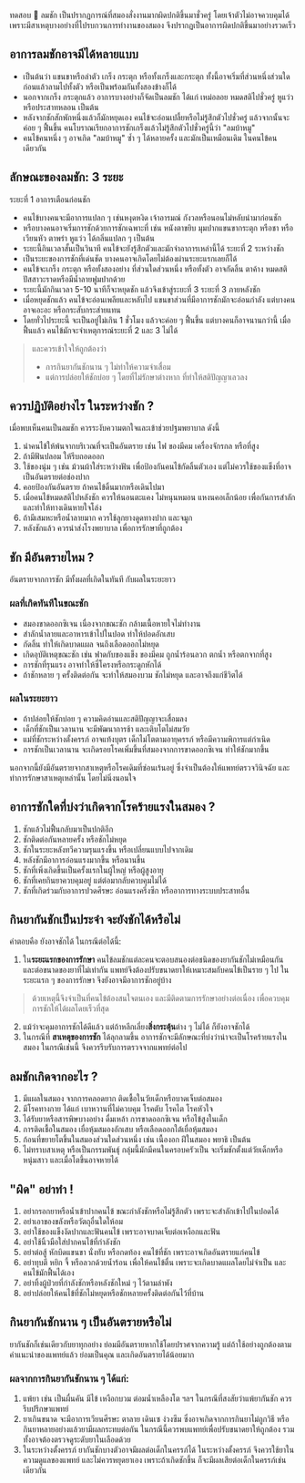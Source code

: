 ทดสอบ 🧠 ลมชัก เป็นปรากฏการณ์ที่สมองสั่งงานมากผิดปกติขึ้นมาชั่วครู่ โดยเจ้าตัวไม่อาจควบคุมได้ เพราะมีสาเหตุบางอย่างที่ไปรบกวนการทำงานของสมอง จึงปรากฏเป็นอาการผิดปกติขึ้นมาอย่างรวดเร็ว
## อาการลมชักอาจมีได้หลายแบบ
- เป็นต้นว่า แขนขาหรือลำตัว เกร็ง กระตุก หรือทั้งเกร็งและกระตุก ทั้งนี้อาจเริ่มที่ส่วนหนึ่งส่วนใดก่อนแล้วลามไปทั้งตัว หรือเป็นพร้อมกันทั้งสองข้างก็ได้
- นอกจากเกร็ง กระตุกแล้ว อาการบางอย่างก็จัดเป็นลมชัก ได้แก่ เหม่อลอย หมดสติไปชั่วครู่ หูแว่ว หรือประสาทหลอน เป็นต้น
- หลังจากชักสักพักหนึ่งแล้วก็มักหยุดเอง คนไข้จะอ่อนเปลี้ยหรือไม่รู้สึกตัวไปชั่วครู่ แล้วจากนั้นจะค่อย ๆ ฟื้นขึ้น คนโบราณเรียกอาการชักเกร็งแล้วไม่รู้สึกตัวไปชั่วครู่นี้ว่า "ลมบ้าหมู"
- คนไข้คนหนึ่ง ๆ อาจเกิด "ลมบ้าหมู" ซ้ำ ๆ ได้หลายครั้ง และมักเป็นเหมือนเดิม ในคนไข้คนเดียวกัน

## ลักษณะของลมชัก: 3 ระยะ
ระยะที่ 1 อาการเตือนก่อนชัก
- คนไข้บางคนจะมีอาการแปลก ๆ เช่นหงุดหงิด เจ้าอารมณ์ กังวลหรือนอนไม่หลับนำมาก่อนชัก
- หรือบางคนอาจเริ่มการชักด้วยการชักเฉพาะที่ เช่น หนังตาขยิบ มุมปากแขนขากระตุก หรือชา หรือเวียนหัว ตาพร่า หูแว่ว ได้กลิ่นแปลก ๆ เป็นต้น
- ระยะนี้กินเวลาสั้นเป็นวินาที คนไข้จะยังรู้สึกตัวและมักจำอาการเหล่านี้ได้
ระยะที่ 2 ระหว่างชัก
- เป็นระยะของการชักที่เด่นชัด บางคนอาจเกิดโดยไม่ต้องผ่านระยะแรกเลยก็ได้
- คนไข้จะเกร็ง กระตุก หรือทั้งสองอย่าง ที่ส่วนใดส่วนหนึ่ง หรือทั้งตัว อาจกัดลิ้น ตาค้าง หมดสติ ปัสสาวะราดหรือมีน้ำลายฟูมปากด้วย
- ระยะนี้มักกินเวลา 5-10 นาทีก็จะหยุดชัก แล้วจึงเข้าสู่ระยะที่ 3
ระยะที่ 3 ภายหลังชัก
- เมื่อหยุดชักแล้ว คนไข้จะอ่อนเพลียและหลับไป แขนขาส่วนที่มีอาการชักมักจะอ่อนกำลัง แต่บางคนอาจเอะอะ หรือกระสับกระส่ายแทน
- โดยทั่วไประยะนี้ จะเป็นอยู่ไม่เกิน 1 ชั่วโมง แล้วจะค่อย ๆ ฟื้นขึ้น แต่บางคนก็อาจนานกว่านี้ เมื่อฟื้นแล้ว คนไข้มักจะจำเหตุการณ์ระยะที่ 2 และ 3 ไม่ได้

> และควรเข้าใจให้ถูกต้องว่า
> - การกินยากันชักนาน ๆ ไม่ทำให้ความจำเสื่อม
> - แต่การปล่อยให้ชักบ่อย ๆ โดยที่ไม่รักษาต่างหาก ที่ทำให้สติปัญญาเลวลง

## ควรปฏิบัติอย่างไร ในระหว่างชัก ?
เมื่อพบเห็นคนเป็นลมชัก ควรระงับความตกใจและเข้าช่วยปฐมพยาบาล ดังนี้
1. นำคนไข้ให้พ้นจากบริเวณที่จะเป็นอันตราย เช่น ไฟ ของมีคม เครื่องจักรกล หรือที่สูง
2. ถ้ามีฟันปลอม ให้รีบถอดออก
3. ใช้ของนุ่ม ๆ เช่น ม้วนผ้าใส่ระหว่างฟัน เพื่อป้องกันคนไข้กัดลิ้นตัวเอง แต่ไม่ควรใช้ของแข็งที่อาจเป็นอันตรายต่อช่องปาก
4. คอยป้องกันอันตราย ถ้าคนไข้ดิ้นมากหรือเดินไปมา
5. เมื่อคนไข้หมดสติไปหลังชัก ควรให้นอนตะแคง ไม่หนุนหมอน แหงนคอเล็กน้อย เพื่อกันการสำลัก และทำให้ทางเดินหายใจโล่ง
6. ถ้ามีเสมหะหรือน้ำลายมาก ควรใช้ลูกยางดูดทางปาก และจมูก
7. หลังชักแล้ว ควรนำส่งโรงพยาบาล เพื่อการรักษาที่ถูกต้อง

## ชัก มีอันตรายไหม ?
อันตรายจากการชัก มีทั้งผลที่เกิดในทันที กับผลในระยะยาว
### ผลที่เกิดทันทีในขณะชัก
- สมองขาดออกซิเจน เนื่องจากขณะชัก กล้ามเนื้อหายใจไม่ทำงาน
- สำลักน้ำลายและอาหารเข้าไปในปอด ทำให้ปอดอักเสบ
- กัดลิ้น ทำให้เกิดบาดแผล จนถึงเลือดออกไม่หยุด
- เกิดอุบัติเหตุขณะชัก เช่น ฟาดกับของแข็ง ของมีคม ถูกน้ำร้อนลวก ตกน้ำ หรือตกจากที่สูง
- การชักที่รุนแรง อาจทำให้ซี่โครงหรือกระดูกหักได้
- ถ้าชักหลาย ๆ ครั้งติดต่อกัน จะทำให้สมองบวม ชักไม่หยุด และอาจถึงแก่ชีวิตได้

### ผลในระยะยาว
- ถ้าปล่อยให้ชักบ่อย ๆ ความคิดอ่านและสติปัญญาจะเสื่อมลง
- เด็กที่ชักเป็นเวลานาน จะมีพัฒนาการช้า และเติบโตไม่สมวัย
- แม่ที่ชักระหว่างตั้งครรภ์ อาจแท้งบุตร เด็กไม่โตตามอายุครรภ์ หรือมีความพิการแต่กำเนิด
- การชักเป็นเวลานาน จะเกิดรอยโรคเพิ่มขึ้นที่สมองจากการขาดออกซิเจน ทำให้ชักมากขึ้น

นอกจากนี้ยังมีอันตรายจากสาเหตุหรือโรคเดิมที่ซ่อนเร้นอยู่ ซึ่งจำเป็นต้องให้แพทย์ตรวจวินิจฉัย และทำการรักษาสาเหตุเหล่านั้น โดยไม่นิ่งนอนใจ

## อาการชักใดที่บ่งว่าเกิดจากโรคร้ายแรงในสมอง ?
1. ชักแล้วไม่ฟื้นกลับมาเป็นปกติอีก
2. ชักติดต่อกันหลายครั้ง หรือชักไม่หยุด
3. ชักในระยะหลังทวีความรุนแรงขึ้น หรือเปลี่ยนแบบไปจากเดิม
4. หลังชักมีอาการอ่อนแรงมากขึ้น หรือนานขึ้น
5. ชักที่เพิ่งเกิดขึ้นเป็นครั้งแรกในผู้ใหญ่ หรือผู้สูงอายุ
6. ชักที่เคยกินยาควบคุมอยู่ แต่ต่อมากลับควบคุมไม่ได้
7. ชักที่เกิดร่วมกับอาการปวดศีรษะ อ่อนแรงครึ่งซีก หรืออาการทางระบบประสาทอื่น


## กินยากันชักเป็นประจำ จะยังชักได้หรือไม่
คำตอบคือ ยังอาจชักได้ ในกรณีต่อได้นี้:
1. ใน**ระยะแรกของการรักษา** คนไข้ลมชักแต่ละคนจะตอบสนองต่อชนิดของยากันชักไม่เหมือนกัน และต่อขนาดของยาที่ไม่เท่ากัน แพทย์จึงต้องปรับขนาดยาให้เหมาะสมกับคนไข้เป็นราย ๆ ไป ในระยะแรก ๆ ของการรักษา จึงยังอาจมีอาการชักอยู่บ้าง

> ด้วยเหตุนี้จึงจำเป็นที่คนไข้ต้องสนใจตนเอง และมีติดตามการรักษาอย่างต่อเนื่อง เพื่อควบคุมการชักให้ได้ผลโดยเร็วที่สุด

2. แม้ว่าจะคุมอาการชักได้ดีแล้ว แต่ถ้าหลีกเลี่ยง**สิ่งกระตุ้น**ต่าง ๆ ไม่ได้ ก็ยังอาจชักได้
3. ในกรณีที่ **สาเหตุของการชัก** ได้ลุกลามขึ้น อาการชักจะมีลักษณะที่บ่งว่าน่าจะเป็นโรคร้ายแรงในสมอง ในกรณีเช่นนี้ จึงควรรีบรับการตรวจจากแพทย์ต่อไป

## ลมชักเกิดจากอะไร ?
1. มีแผลในสมอง จากการคลอดยาก ติดเชื้อในวัยเด็กหรือบาดเจ็บต่อสมอง
2. มีโรคทางกาย ได้แก่ เบาหวานที่ไม่ควบคุม โรคตับ โรคไต โรคหัวใจ
3. ได้รับยาหรือสารพิษบางอย่าง ดื่มเหล้า การขาดออกซิเจน หรือไข้สูงในเด็ก
4. การติดเชื้อในสมอง เยื่อหุ้มสมองอักเสบ หรือเลือดออกใต้เยื่อหุ้มสมอง
5. ก้อนที่ขยายโตขึ้นในสมองส่วนใดส่วนหนึ่ง เช่น เนื้องอก ฝีในสมอง พยาธิ เป็นต้น
6. ไม่ทราบสาเหตุ หรือเป็นกรรมพันธุ์ กลุ่มนี้มักมีคนในครอบครัวเป็น จะเริ่มชักตั้งแต่วัยเด็กหรือหนุ่มสาว และเมื่อโตขึ้นอาจหายได้

## "ผิด" อย่าทำ !
1. อย่ากรอกยาหรือน้ำเข้าปากคนไข้ ขณะกำลังชักหรือไม่รู้สึกตัว เพราะจะสำลักเข้าไปในปอดได้
2. อย่าเอาของขลังหรือวัตถุอื่นใดให้อม
3. อย่าใช้ของแข็งงัดปากและฟันคนไข้ เพราะอาจบาดเจ็บต่อเหงือกและฟัน
4. อย่าใช้นิ้วมือใส่ปากคนไข้ที่กำลังชัก
5. อย่าต่อสู้ หักบิดแขนขา นั่งทับ หรือกดท้อง คนไข้ที่ชัก เพราะอาจเกิดอันตรายแก่คนไข้
6. อย่าทุบตี หยิก จี้ หรือลวกด้วยน้ำร้อน เพื่อให้คนไข้ตื่น เพราะจะเกิดบาดแผลโดยไม่จำเป็น และคนไข้มักฟื้นได้เอง
7. อย่าทิ้งผู้ป่วยที่กำลังชักหรือหลังชักใหม่ ๆ ไว้ตามลำพัง
8. อย่าปล่อยให้คนไข้ที่ชักไม่หยุดหรือชักหลายครั้งติดต่อกันไว้ที่บ้าน

## กินยากันชักนาน ๆ เป็นอันตรายหรือไม่
ยากันชักก็เช่นเดียวกับยาทุกอย่าง ย่อมมีอันตรายหากใช้โดยปราศจากความรู้ แต่ถ้าใช้อย่างถูกต้องตามคำแนะนำของแพทย์แล้ว ย่อมเป็นคุณ และเกิดอันตรายได้น้อยมาก
### ผลจากการกินยากันชักนาน ๆ ได้แก่:
1. แพ้ยา เช่น เป็นผื่นคัน มีไข้ เหงือกบวม ต่อมน้ำเหลืองโต ฯลฯ ในกรณีที่สงสัยว่าแพ้ยากันชัก ควรรีบปรึกษาแพทย์
2. ยาเกินขนาด จะมีอาการเวียนศีรษะ ตาลาย เดินเซ ง่วงซึม ซึ่งอาจเกิดจากการกินยาไม่ถูกวิธี หรือกินยาหลายอย่างแล้วยามีผลกระทบต่อกัน ในกรณีนี้ควรพบแพทย์เพื่อปรับขนาดยาให้ถูกต้อง รวมทั้งอาจต้องตรวจดูระดับยาในเลือดด้วย
3. ในระหว่างตั้งครรภ์ ยากันชักบางตัวอาจมีผลต่อเด็กในครรภ์ได้ ในระหว่างตั้งครรภ์ จึงควรใช้ยาในความดูแลของแพทย์ และไม่ควรหยุดยาเอง เพราะถ้าเกิดชักขึ้น ก็จะมีผลเสียต่อเด็กในครรภ์เช่นเดียวกัน